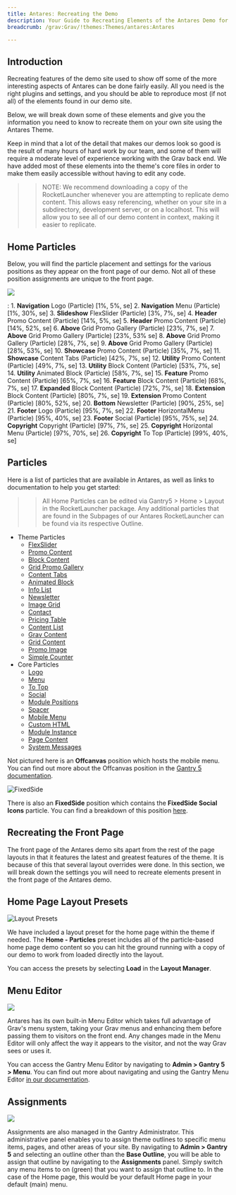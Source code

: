 ```yaml
---
title: Antares: Recreating the Demo
description: Your Guide to Recreating Elements of the Antares Demo for Grav
breadcrumb: /grav:Grav/!themes:Themes/antares:Antares

---
```


Introduction
-----

Recreating features of the demo site used to show off some of the more interesting aspects of Antares can be done fairly easily. All you need is the right plugins and settings, and you should be able to reproduce most (if not all) of the elements found in our demo site.

Below, we will break down some of these elements and give you the information you need to know to recreate them on your own site using the Antares Theme.

Keep in mind that a lot of the detail that makes our demos look so good is the result of many hours of hard work by our team, and some of them will require a moderate level of experience working with the Grav back end. We have added most of these elements into the theme's core files in order to make them easily accessible without having to edit any code.

>> NOTE: We recommend downloading a copy of the RocketLauncher whenever you are attempting to replicate demo content. This allows easy referencing, whether on your site in a subdirectory, development server, or on a localhost. This will allow you to see all of our demo content in context, making it easier to replicate.

Home Particles
-----

Below, you will find the particle placement and settings for the various positions as they appear on the front page of our demo. Not all of these position assignments are unique to the front page.

![](assets/antares2.png)

:   1. **Navigation** Logo (Particle) [1%, 5%, se]
    2. **Navigation** Menu (Particle) [1%, 30%, se]
    3. **Slideshow** FlexSlider (Particle) [3%, 7%, se]
    4. **Header** Promo Content (Particle) [14%, 5%, se]
    5. **Header** Promo Content (Particle) [14%, 52%, se]
    6. **Above** Grid Promo Gallery (Particle) [23%, 7%, se]
    7. **Above** Grid Promo Gallery (Particle) [23%, 53% se]
    8. **Above** Grid Promo Gallery (Particle) [28%, 7%, se]
    9. **Above** Grid Promo Gallery (Particle) [28%, 53%, se]
    10. **Showcase** Promo Content (Particle) [35%, 7%, se]
    11. **Showcase** Content Tabs (Particle) [42%, 7%, se]
    12. **Utility** Promo Content (Particle) [49%, 7%, se]
    13. **Utility** Block Content (Particle) [53%, 7%, se]
    14. **Utility** Animated Block (Particle) [58%, 7%, se]
    15. **Feature** Promo Content (Particle) [65%, 7%, se]
    16. **Feature** Block Content (Particle) [68%, 7%, se]
    17. **Expanded** Block Content (Particle) [72%, 7%, se]
    18. **Extension** Block Content (Particle) [80%, 7%, se]
    19. **Extension** Promo Content (Particle) [80%, 52%, se]
    20. **Bottom** Newsletter (Particle) [90%, 25%, se]
    21. **Footer** Logo (Particle) [95%, 7%, se]
    22. **Footer** HorizontalMenu (Particle) [95%, 40%, se]
    23. **Footer** Social (Particle) [95%, 75%, se]
    24. **Copyright** Copyright (Particle) [97%, 7%, se]
    25. **Copyright** Horizontal Menu (Particle) [97%, 70%, se]
    26. **Copyright** To Top (Particle) [99%, 40%, se]

Particles
-----

Here is a list of particles that are available in Antares, as well as links to documentation to help you get started:

>> All Home Particles can be edited via Gantry5 > Home > Layout in the RocketLauncher package. Any additional particles that are found in the Subpages of our Antares RocketLauncher can be found via its respective Outline.

* Theme Particles
    - [FlexSlider](particle_flexslider.md)
    - [Promo Content](particle_promocontent.md)
    - [Block Content](particle_block.md)
    - [Grid Promo Gallery](particle_gridpromogallery.md)
    - [Content Tabs](particle_tabs.md)
    - [Animated Block](particle_animatedblock.md)
    - [Info List](particle_info.md)
    - [Newsletter](particle_newsletter.md)
    - [Image Grid](particle_image.md)
    - [Contact](particle_contact.md)
    - [Pricing Table](particle_pricing.md)
    - [Content List](particle_contentlist.md)
    - [Grav Content](particle_grav.md)
    - [Grid Content](particle_gridcontent.md)
    - [Promo Image](particle_promoimage.md)
    - [Simple Counter](particle_simplecounter.md)
* Core Particles 
    - [Logo](http://docs.gantry.org/gantry5/particles/logo)
    - [Menu](http://docs.gantry.org/gantry5/particles/menu-control)
    - [To Top](http://docs.gantry.org/gantry5/particles/to-top)
    - [Social](http://docs.gantry.org/gantry5/particles/social)
    - [Module Positions](http://docs.gantry.org/gantry5/particles/position)
    - [Spacer](http://docs.gantry.org/gantry5/particles/spacer)
    - [Mobile Menu](http://docs.gantry.org/gantry5/particles/mobile-menu)
    - [Custom HTML](http://docs.gantry.org/gantry5/particles/custom-html)
    - [Module Instance](http://docs.gantry.org/gantry5/particles/module-instance)
    - [Page Content](http://docs.gantry.org/gantry5/particles/page-content)
    - [System Messages](http://docs.gantry.org/gantry5/particles/system-messages)

Not pictured here is an **Offcanvas** position which hosts the mobile menu. You can find out more about the Offcanvas position in the [Gantry 5 documentation](http://docs.gantry.org/gantry5/configure/layout-manager#offcanvas-section).

![FixedSide](fixedside.png)

There is also an **FixedSide** position which contains the **FixedSide Social Icons** particle. You can find a breakdown of this position [here](demo_fixedside.md).

Recreating the Front Page
-----

The front page of the Antares demo sits apart from the rest of the page layouts in that it features the latest and greatest features of the theme. It is because of this that several layout overrides were done. In this section, we will break down the settings you will need to recreate elements present in the front page of the Antares demo.

Home Page Layout Presets
-----

![Layout Presets](assets/layout_presets.jpeg)

We have included a layout preset for the home page within the theme if needed. The **Home - Particles** preset includes all of the particle-based home page demo content so you can hit the ground running with a copy of our demo to work from loaded directly into the layout.

You can access the presets by selecting **Load** in the **Layout Manager**.

Menu Editor
-----

![](assets/menu_1.jpeg)

Antares has its own built-in Menu Editor which takes full advantage of Grav's menu system, taking your Grav menus and enhancing them before passing them to visitors on the front end. Any changes made in the Menu Editor will only affect the way it appears to the visitor, and not the way Grav sees or uses it.

You can access the Gantry Menu Editor by navigating to **Admin > Gantry 5 > Menu**. You can find out more about navigating and using the Gantry Menu Editor [in our documentation](http://docs.gantry.org/gantry5/configure/menu-editor).

Assignments
-----

![](assets/assignments_1.jpeg)

Assignments are also managed in the Gantry Administrator. This administrative panel enables you to assign theme outlines to specific menu items, pages, and other areas of your site. By navigating to **Admin > Gantry 5** and selecting an outline other than the **Base Outline**, you will be able to assign that outline by navigating to the **Assignments** panel. Simply switch any menu items to on (green) that you want to assign that outline to. In the case of the Home page, this would be your default Home page in your default (main) menu.
